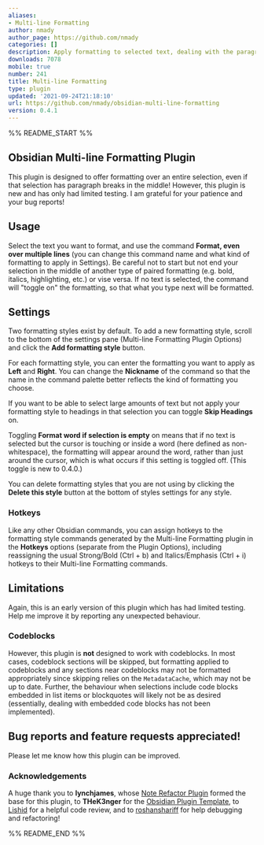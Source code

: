 ```yaml
---
aliases:
- Multi-line Formatting
author: nmady
author_page: https://github.com/nmady
categories: []
description: Apply formatting to selected text, dealing with the paragraph breaks.
downloads: 7078
mobile: true
number: 241
title: Multi-line Formatting
type: plugin
updated: '2021-09-24T21:18:10'
url: https://github.com/nmady/obsidian-multi-line-formatting
version: 0.4.1
---
```


%% README_START %%

## Obsidian Multi-line Formatting Plugin

This plugin is designed to offer formatting over an entire selection, even if that selection has paragraph breaks in the middle! However, this plugin is new and has only had limited testing. I am grateful for your patience and your bug reports!

## Usage

Select the text you want to format, and use the command **Format, even over multiple lines** (you can change this command name and what kind of formatting to apply in Settings). Be careful not to start but not end your selection in the middle of another type of paired formatting (e.g. bold, italics, highlighting, etc.) or vise versa. If no text is selected, the command will "toggle on" the formatting, so that what you type next will be formatted.

## Settings

Two formatting styles exist by default. To add a new formatting style, scroll to the bottom of the settings pane (Multi-line Formatting Plugin Options) and click the **Add formatting style** button.

For each formatting style, you can enter the formatting you want to apply as **Left** and **Right**. You can change the **Nickname** of the command so that the name in the command palette better reflects the kind of formatting you choose.

If you want to be able to select large amounts of text but not apply your formatting style to headings in that selection you can toggle **Skip Headings** on.

Toggling **Format word if selection is empty** on means that if no text is selected but the cursor is touching or inside a word (here defined as non-whitespace), the formatting will appear around the word, rather than just around the cursor, which is what occurs if this setting is toggled off. (This toggle is new to 0.4.0.)

You can delete formatting styles that you are not using by clicking the **Delete this style** button at the bottom of styles settings for any style.

### Hotkeys

Like any other Obsidian commands, you can assign hotkeys to the formatting style commands generated by the Multi-line Formatting plugin in the **Hotkeys** options (separate from the Plugin Options), including reassigning the usual Strong/Bold (Ctrl + b) and Italics/Emphasis (Ctrl + i) hotkeys to their Multi-line Formatting commands.

## Limitations

Again, this is an early version of this plugin which has had limited testing. Help me improve it by reporting any unexpected behaviour.

### Codeblocks

However, this plugin is **not** designed to work with codeblocks. In most cases, codeblock sections will be skipped, but formatting applied to codeblocks and any sections near codeblocks may not be formatted appropriately since skipping relies on the `MetadataCache`, which may not be up to date. Further, the behaviour when selections include code blocks embedded in list items or blockquotes will likely not be as desired (essentially, dealing with embedded code blocks has not been implemented).

## Bug reports and feature requests appreciated!

Please let me know how this plugin can be improved.

### Acknowledgements

A huge thank you to **lynchjames**, whose [Note Refactor Plugin](https://github.com/lynchjames/note-refactor-obsidian) formed the base for this plugin, to **THeK3nger** for the [Obsidian Plugin Template](https://github.com/THeK3nger/obsidian-plugin-template), to [Lishid](https://github.com/lishid) for a helpful code review, and to [roshanshariff](https://github.com/roshanshariff) for help debugging and refactoring!


%% README_END %%